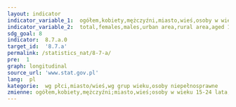 ```yaml
---
layout: indicator
indicator_variable_1:  ogółem,kobiety,mężczyźni,miasto,wieś,osoby w wieku 15-24 lata,w wieku 18-59/64 lat,osoby w wieku 50-89 lat,w wieku 16-89 lat
indicator_variable_2:  total,females,males,urban area,rural area,aged 15-24,aged 18-59/64,aged 50-89,aged 16-89
sdg_goal: 8
indicator:  8.7.a.0
target_id:  '8.7.a'
permalink: /statistics_nat/8-7-a/
pre:  1
graph: longitudinal
source_url: 'www.stat.gov.pl'
lang:  pl
kategorie:  wg płci,miasto/wieś,wg grup wieku,osoby niepełnosprawne
zmienne: ogółem,kobiety,mężczyźni;miasto,wieś;osoby w wieku 15-24 lata,w wieku 18-59/64 lat,osoby w wieku 50-89 lat;w wieku 16-89 lat
---
```

